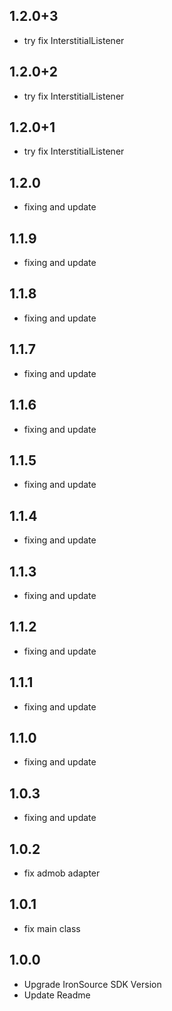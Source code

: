 ## 1.2.0+3
- try fix InterstitialListener
## 1.2.0+2
- try fix InterstitialListener
## 1.2.0+1
- try fix InterstitialListener
## 1.2.0
- fixing and update
## 1.1.9
- fixing and update
## 1.1.8
- fixing and update
## 1.1.7
- fixing and update
## 1.1.6
- fixing and update
## 1.1.5
- fixing and update
## 1.1.4
- fixing and update
## 1.1.3
- fixing and update
## 1.1.2
- fixing and update
## 1.1.1
- fixing and update
## 1.1.0
- fixing and update
## 1.0.3
- fixing and update
## 1.0.2
- fix admob adapter
## 1.0.1
- fix main class
## 1.0.0
 - Upgrade IronSource SDK Version
 - Update Readme